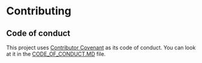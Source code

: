 # Contributing
## Code of conduct

This project uses [Contributor Covenant](https://www.contributor-covenant.org/) as its code of conduct. You can look at it in the [CODE_OF_CONDUCT.MD](/CODE_OF_CONDUCT.MD) file.
